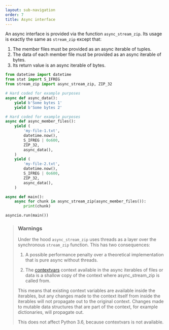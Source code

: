```yaml
---
layout: sub-navigation
order: 7
title: Async interface
---
```



An async interface is provided via the function `async_stream_zip`. Its usage is exactly the same as `stream_zip` except that:

1. The member files must be provided as an async iterable of tuples.
2. The data of each member file must be provided as an async iterable of bytes.
3. Its return value is an async iterable of bytes.

```python
from datetime import datetime
from stat import S_IFREG
from stream_zip import async_stream_zip, ZIP_32

# Hard coded for example purposes
async def async_data():
    yield b'Some bytes 1'
    yield b'Some bytes 2'

# Hard coded for example purposes
async def async_member_files():
    yield (
        'my-file-1.txt',     
        datetime.now(),      
        S_IFREG | 0o600,
        ZIP_32,              
        async_data(),
    )
    yield (
        'my-file-2.txt',     
        datetime.now(),      
        S_IFREG | 0o600,
        ZIP_32,              
        async_data(),
    )

async def main():
    async for chunk in async_stream_zip(async_member_files()):
        print(chunk)

asyncio.run(main())
```

> ### Warnings
>
> Under the hood `async_stream_zip` uses threads as a layer over the synchronous `stream_zip` function. This has two consequences:
>
> 1. A possible performance penalty over a theoretical implementation that is pure async without threads.
>
> 2. The [contextvars](https://docs.python.org/3/library/contextvars.html) context available in the async iterables of files or data is a shallow copy of the context where async_stream_zip is called from.
>
>   This means that existing context variables are available inside the iterables, but any changes made to the context itself from inside the iterables will not propagate out to the original context. Changes made to mutable data structures that are part of the context, for example dictionaries, will propagate out.
>
>   This does not affect Python 3.6, because contextvars is not available.
